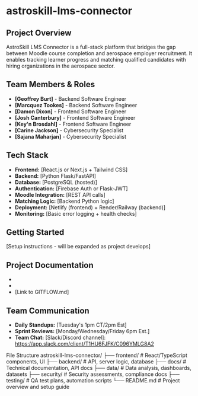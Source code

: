 # astroskill-lms-connector
## Project Overview
AstroSkill LMS Connector is a full-stack platform that bridges the gap between Moodle course completion and aerospace employer recruitment. It enables tracking learner progress and matching qualified candidates with hiring organizations in the aerospace sector.

## Team Members & Roles
- **[Geoffrey Burt]** - Backend Software Engineer
- **[Marcquez Tookes]** - Backend Software Engineer
- **[Damon Dixon]** - Frontend Software Engineer
- **[Josh Canterbury]** - Frontend Software Engineer
- **[Key'n Brosdahl]** - Frontend Software Engineer
- **[Carine Jackson]** - Cybersecurity Specialist
- **[Sajana Maharjan]** - Cybersecurity Specialist

## Tech Stack
- **Frontend:** [React.js or Next.js + Tailwind CSS]
- **Backend:** [Python Flask/FastAPI]
- **Database:** [PostgreSQL (hosted)]
- **Authentication:** [Firebase Auth or Flask-JWT]
- **Moodle Integration:** [REST API calls]
- **Matching Logic:** [Backend Python logic]
- **Deployment:** [Netlify (frontend) + Render/Railway (backend)]
- **Monitoring:** [Basic error logging + health checks]

## Getting Started
[Setup instructions - will be expanded as project develops]

## Project Documentation
- [Link to PRD in Notion]: (https://www.notion.so/codingtemple/AstroSkill-PRD-Participants-237d15b03f0a800eae76e41e8c09ffac?source=copy_link)
- [Link to team workspace]: (https://app.slack.com/client/T1HU6FJFK/C096YMLG8A2)
- [Link to GITFLOW.md]

## Team Communication
- **Daily Standups:** [Tuesday's 1pm CT/2pm Est]
- **Sprint Reviews:** [Monday/Wednesday/Friday 6pm Est.]
- **Team Chat:** [Slack/Discord channel]: https://app.slack.com/client/T1HU6FJFK/C096YMLG8A2

File Structure
astroskill-lms-connector/
├── frontend/           # React/TypeScript components, UI
├── backend/            # API, server logic, database
├── docs/              # Technical documentation, API docs
├── data/              # Data analysis, dashboards, datasets
├── security/          # Security assessments, compliance docs
├── testing/           # QA test plans, automation scripts
└── README.md          # Project overview and setup guide
